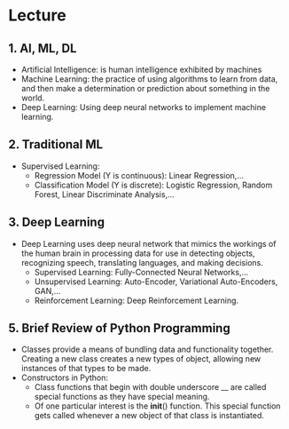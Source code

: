 # Lecture

## 1. AI, ML, DL
- Artificial Intelligence: is human intelligence exhibited by machines
- Machine Learning: the practice of using algorithms to learn from data, and then make a determination or prediction about something in the world.
- Deep Learning: Using deep neural networks to implement machine learning.

## 2. Traditional ML
- Supervised Learning: 
    - Regression Model (Y is continuous): Linear Regression,...
    - Classification Model (Y is discrete): Logistic Regression, Random Forest, Linear Discriminate Analysis,...

## 3. Deep Learning
- Deep Learning uses deep neural network that mimics the workings of the human brain in processing data for use in detecting objects, recognizing speech, translating languages, and making decisions.
    - Supervised Learning: Fully-Connected Neural Networks,...
    - Unsupervised Learning: Auto-Encoder, Variational Auto-Encoders, GAN,...
    - Reinforcement Learning: Deep Reinforcement Learning.

## 5. Brief Review of Python Programming
- Classes provide a means of bundling data and functionality together. Creating a new class creates a new types of object, allowing new instances of that types to be made.
- Constructors in Python:
    - Class functions that begin with double underscore __ are called special functions as they have special meaning.
    - Of one particular interest is the __init__() function. This special function gets called whenever a new object of that class is instantiated.